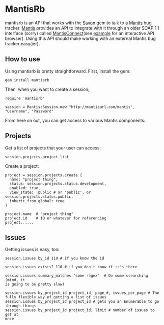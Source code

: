 MantisRb
========

mantisrb is an API that works with the [Savon][1] gem to talk to a [Mantis][2]
bug tracker.  [Mantis][2] provides an API to integrate with it through an older
SOAP 1.1 interface (sorry) called [MantisConnect][3](see [example][4] for an interactive API browser).  Using this API should make working with an
external Mantis bug tracker easy(ier).

How to use
----------

Using mantisrb is pretty straightforward.  First, install the gem:

    gem install mantisrb

Then, when you want to create a session;

    require 'mantisrb'

    session = Mantis:Session.new "http://mantisurl.com/mantis", "Username", "Password"

From here on out, you can get access to various Mantis components:

Projects
--------

Get a list of projects that your user can access:

    session.projects.project_list

Create a project:

    project = session.projects.create {
      name: "project thing",
      status: session.projects.status.development,
      enabled: true,
      view_state: :public # or 'public', or session.projects.status.public,
      inherit_from_global: true
    }

    project.name  # "project thing"
    project.id    # 10 or whatever for referencing
    project......

Issues
------

Getting issues is easy, too:

    session.issues.by_id 110 # if you know the id

    session.issues.exists? 110 # if you don't know if it's there

    session.issues.summary_matches "some regex"  # Do some ssearching (mind, it
    is going to be pretty slow)

    session.issues.by_project_id project_id, page_#, issues_per_page # The
    fully flexible way of getting a list of issues
    session.issues.by_project_id project_id # gets you an Enumerable to go
    through things
    session.issues.by_project_id project_id, limit # number of issues to get at
    once


 [1]: http://www.savonrb.com
 [2]: http://www.mantisbt.org
 [3]: http://www.futureware.biz/mantisconnect/concept.php
 [4]: http://www.mantisbt.org/demo/api/soap/mantisconnect.php
